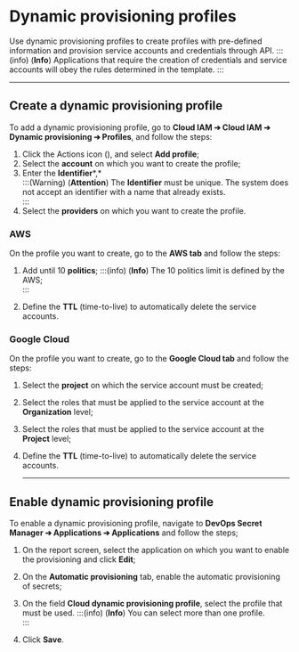 # Dynamic provisioning profiles

Use dynamic provisioning profiles to create profiles with pre-defined information and provision service accounts and credentials through API.
:::(info) (**Info**)
Applications that require the creation of credentials and service accounts will obey the rules determined in the template.
:::

---

## **Create a dynamic provisioning profile**

To add a dynamic provisioning profile, go to **Cloud IAM ➔ Cloud IAM ➔ Dynamic provisioning ➔ Profiles**, and follow the steps:

1. Click the Actions icon (), and select **Add profile**;  
2. Select the **account** on which you want to create the profile;  
3. Enter the **Identifier***,*  
:::(Warning) (**Attention**)
The **Identifier** must be unique. The system does not accept an identifier with a name that already exists.   
:::
4. Select the **providers** on which you want to create the profile.

### **AWS**

On the profile you want to create, go to the **AWS tab** and follow the steps:

1. Add until 10 **politics**;
:::(info) (**Info**)
The 10 politics limit is defined by the AWS;  
:::

2. Define the **TTL** (time-to-live) to automatically delete the service accounts.

### **Google Cloud**

On the profile you want to create, go to the **Google Cloud tab** and follow the steps:

1. Select the **project** on which the service account must be created;  
2. Select the roles that must be applied to the service account at the **Organization** level;  
3. Select the roles that must be applied to the service account at the **Project** level;  
4. Define the **TTL** (time-to-live) to automatically delete the service accounts.

   ---

## **Enable dynamic provisioning profile**

To enable a dynamic provisioning profile, navigate to **DevOps Secret Manager ➔ Applications ➔ Applications** and follow the steps;

1. On the report screen, select the application on which you want to enable the provisioning and click **Edit**;  
2. On the **Automatic provisioning** tab, enable the automatic provisioning of secrets;  
3. On the field **Cloud dynamic provisioning profile**, select the profile that must be used.
:::(info) (**Info**)
   You can select more than one profile.   
:::  

4. Click **Save**.

   


